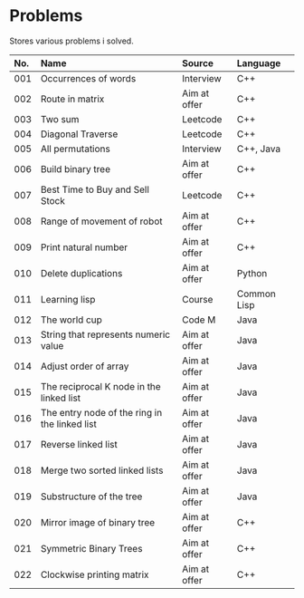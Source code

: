 # Problems

Stores various problems i solved.

|No.|Name|Source|Language
|:-|:-|:-|:-|
|001|Occurrences of words|Interview|C++|
|002|Route in matrix|Aim at offer|C++|
|003|Two sum|Leetcode|C++|
|004|Diagonal Traverse|Leetcode|C++|
|005|All permutations|Interview|C++, Java|
|006|Build binary tree|Aim at offer|C++|
|007|Best Time to Buy and Sell Stock|Leetcode|C++|
|008|Range of movement of robot|Aim at offer|C++|
|009|Print natural number|Aim at offer|C++|
|010|Delete duplications|Aim at offer|Python|
|011|Learning lisp|Course|Common Lisp|
|012|The world cup|Code M|Java|
|013|String that represents numeric value|Aim at offer|Java|
|014|Adjust order of array|Aim at offer|Java|
|015|The reciprocal K node in the linked list|Aim at offer|Java|
|016|The entry node of the ring in the linked list|Aim at offer|Java|
|017|Reverse linked list|Aim at offer|Java|
|018|Merge two sorted linked lists|Aim at offer|Java|
|019|Substructure of the tree|Aim at offer|Java|
|020|Mirror image of binary tree|Aim at offer|C++|
|021|Symmetric Binary Trees|Aim at offer|C++|
|022|Clockwise printing matrix|Aim at offer|C++|